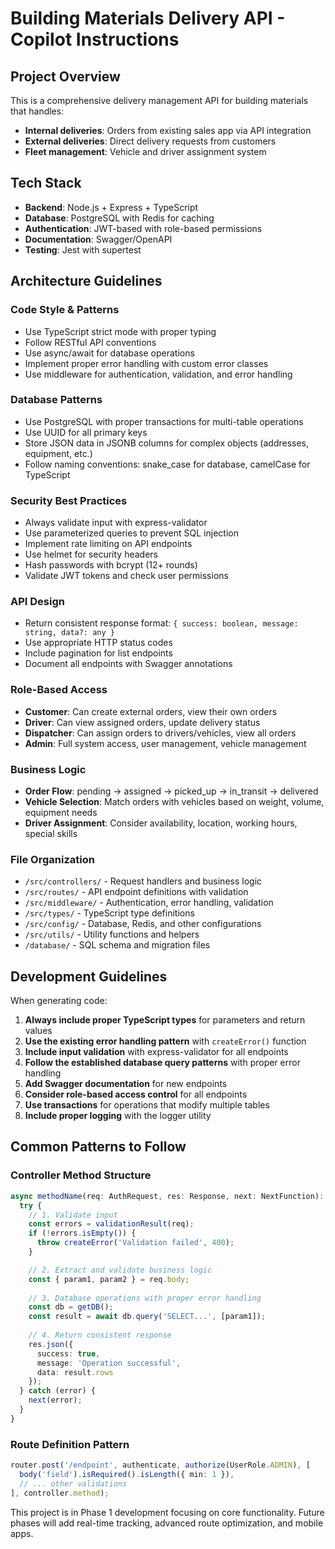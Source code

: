 # Building Materials Delivery API - Copilot Instructions

<!-- Use this file to provide workspace-specific custom instructions to Copilot. For more details, visit https://code.visualstudio.com/docs/copilot/copilot-customization#_use-a-githubcopilotinstructionsmd-file -->

## Project Overview
This is a comprehensive delivery management API for building materials that handles:
- **Internal deliveries**: Orders from existing sales app via API integration
- **External deliveries**: Direct delivery requests from customers
- **Fleet management**: Vehicle and driver assignment system

## Tech Stack
- **Backend**: Node.js + Express + TypeScript
- **Database**: PostgreSQL with Redis for caching
- **Authentication**: JWT-based with role-based permissions
- **Documentation**: Swagger/OpenAPI
- **Testing**: Jest with supertest

## Architecture Guidelines

### Code Style & Patterns
- Use TypeScript strict mode with proper typing
- Follow RESTful API conventions
- Use async/await for database operations
- Implement proper error handling with custom error classes
- Use middleware for authentication, validation, and error handling

### Database Patterns
- Use PostgreSQL with proper transactions for multi-table operations
- Use UUID for all primary keys
- Store JSON data in JSONB columns for complex objects (addresses, equipment, etc.)
- Follow naming conventions: snake_case for database, camelCase for TypeScript

### Security Best Practices
- Always validate input with express-validator
- Use parameterized queries to prevent SQL injection  
- Implement rate limiting on API endpoints
- Use helmet for security headers
- Hash passwords with bcrypt (12+ rounds)
- Validate JWT tokens and check user permissions

### API Design
- Return consistent response format: `{ success: boolean, message: string, data?: any }`
- Use appropriate HTTP status codes
- Include pagination for list endpoints
- Document all endpoints with Swagger annotations

### Role-Based Access
- **Customer**: Can create external orders, view their own orders
- **Driver**: Can view assigned orders, update delivery status  
- **Dispatcher**: Can assign orders to drivers/vehicles, view all orders
- **Admin**: Full system access, user management, vehicle management

### Business Logic
- **Order Flow**: pending → assigned → picked_up → in_transit → delivered
- **Vehicle Selection**: Match orders with vehicles based on weight, volume, equipment needs
- **Driver Assignment**: Consider availability, location, working hours, special skills

### File Organization
- `/src/controllers/` - Request handlers and business logic
- `/src/routes/` - API endpoint definitions with validation
- `/src/middleware/` - Authentication, error handling, validation
- `/src/types/` - TypeScript type definitions
- `/src/config/` - Database, Redis, and other configurations
- `/src/utils/` - Utility functions and helpers
- `/database/` - SQL schema and migration files

## Development Guidelines

When generating code:
1. **Always include proper TypeScript types** for parameters and return values
2. **Use the existing error handling pattern** with `createError()` function
3. **Include input validation** with express-validator for all endpoints
4. **Follow the established database query patterns** with proper error handling
5. **Add Swagger documentation** for new endpoints
6. **Consider role-based access control** for all endpoints
7. **Use transactions** for operations that modify multiple tables
8. **Include proper logging** with the logger utility

## Common Patterns to Follow

### Controller Method Structure
```typescript
async methodName(req: AuthRequest, res: Response, next: NextFunction): Promise<void> {
  try {
    // 1. Validate input
    const errors = validationResult(req);
    if (!errors.isEmpty()) {
      throw createError('Validation failed', 400);
    }

    // 2. Extract and validate business logic
    const { param1, param2 } = req.body;
    
    // 3. Database operations with proper error handling
    const db = getDB();
    const result = await db.query('SELECT...', [param1]);
    
    // 4. Return consistent response
    res.json({
      success: true,
      message: 'Operation successful',
      data: result.rows
    });
  } catch (error) {
    next(error);
  }
}
```

### Route Definition Pattern
```typescript
router.post('/endpoint', authenticate, authorize(UserRole.ADMIN), [
  body('field').isRequired().isLength({ min: 1 }),
  // ... other validations
], controller.method);
```

This project is in Phase 1 development focusing on core functionality. Future phases will add real-time tracking, advanced route optimization, and mobile apps.
